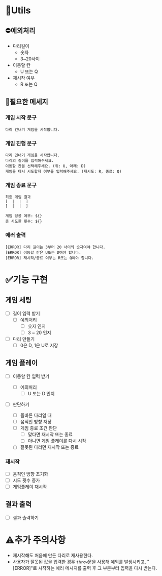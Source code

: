 # 📌Utils

## ⛔예외처리

- 다리길이
  - 숫자
  - 3~20사이
- 이동할 칸
  - U 또는 Q
- 재시작 여부
  - R 또는 Q

## 📢필요한 메세지

### 게임 시작 문구

```
다리 건너기 게임을 시작합니다.
```

### 게임 진행 문구

```
다리 건너기 게임을 시작합니다.
다리의 길이를 입력해주세요.
이동할 칸을 선택해주세요. (위: U, 아래: D)
게임을 다시 시도할지 여부를 입력해주세요. (재시도: R, 종료: Q)
```

### 게임 종료 문구

```
최종 게임 결과
[  |  |  ]
[  |  |  ]

게임 성공 여부: ${}
총 시도한 횟수: ${}
```

### 에러 출력

```
[ERROR] 다리 길이는 3부터 20 사이의 숫자여야 합니다.
[ERROR] 이동할 칸은 U또는 D여야 합니다.
[ERROR] 재시작/종료 여부는 R또는 Q여야 합니다.
```

# ✅기능 구현

## 게임 세팅

- [ ] 길이 입력 받기
  - [ ] 예외처리
    - [ ] 숫자 인지
    - [ ] 3 ~ 20 인지
- [ ] 다리 만들기
  - [ ] 0은 D, 1은 U로 저장

## 게임 플레이

- [ ] 이동할 칸 입력 받기
  - [ ] 예외처리
    - [ ] U 또는 D 인지
- [ ] 판단하기

  - [ ] 올바른 다리일 때
  - [ ] 움직인 방향 저장
  - [ ] 게임 종료 조건 판단
    - [ ] 맞다면 재시작 또는 종료
    - [ ] 아니면 게임 플레이를 다시 시작
  - [ ] 잘못된 다리면 재시작 또는 종료

### 재시작

- [ ] 움직인 방향 초기화
- [ ] 시도 횟수 증가
- [ ] 게임플레이 재시작

## 결과 출력

- [ ] 결과 출력하기

# ⚠️추가 주의사항

- 재시작해도 처음에 만든 다리로 재사용한다.
- 사용자가 잘못된 값을 입력한 경우 `throw`문을 사용해 예외를 발생시키고, "[ERROR]"로 시작하는 에러 메시지를 출력 후 그 부분부터 입력을 다시 받는다.
